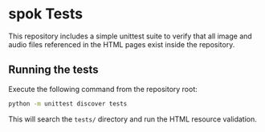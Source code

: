 # spok Tests

This repository includes a simple unittest suite to verify that all image and audio files referenced in the HTML pages exist inside the repository.

## Running the tests

Execute the following command from the repository root:

```bash
python -m unittest discover tests
```

This will search the `tests/` directory and run the HTML resource validation.

